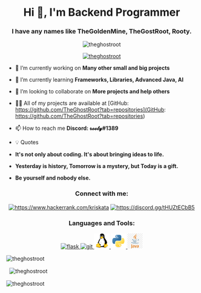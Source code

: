 <h1 align="center">Hi 👋, I'm Backend Programmer</h1>
<h3 align="center">I have any names like TheGoldenMine, TheGostRoot, Rooty.</h3>

<p align="center"> <img src="https://komarev.com/ghpvc/?username=theghostroot&label=Profile%20views&color=0e75b6&style=flat" alt="theghostroot" /> </p>

<p align="center"> <a href="https://github.com/ryo-ma/github-profile-trophy"><img src="https://github-profile-trophy.vercel.app/?username=theghostroot" alt="theghostroot" /></a> </p>

- 🔭 I’m currently working on **Many other small and big projects**

- 🌱 I’m currently learning **Frameworks, Libraries, Advanced Java, AI**

- 👯 I’m looking to collaborate on **More projects and help others**

- 👨‍💻 All of my projects are available at [GitHub: https://github.com/TheGhostRoot?tab=repositories](GitHub: https://github.com/TheGhostRoot?tab=repositories)

- 📫 How to reach me **Discord: 𝓻𝓸𝓸𝓽𝔂#1389**

- 💡 Quotes 
- **It's not only about coding. It's about bringing ideas to life.**
- **Yesterday is history, Tomorrow is a mystery, but Today is a gift.**
- **Be yourself and nobody else.**

<h3 align="center">Connect with me:</h3>
<p align="center">
<a href="https://www.hackerrank.com/https://www.hackerrank.com/kriskata" target="blank">
  <img align="center" src="https://raw.githubusercontent.com/rahuldkjain/github-profile-readme-generator/master/src/images/icons/Social/hackerrank.svg" alt="https://www.hackerrank.com/kriskata" height="30" width="40" /></a>
<a href="https://discord.gg/https://discord.gg/tHUZtECbB5" target="blank"><img align="center" src="https://raw.githubusercontent.com/rahuldkjain/github-profile-readme-generator/master/src/images/icons/Social/discord.svg" alt="https://discord.gg/tHUZtECbB5" height="30" width="40" /></a>
</p>

<h3 align="center">Languages and Tools:</h3>
<p align="center"> 
  <a href="https://flask.palletsprojects.com/" target="_blank" rel="noreferrer"> 
    <img src="https://www.vectorlogo.zone/logos/pocoo_flask/pocoo_flask-icon.svg" alt="flask" width="40" height="40"/> </a> 
  <a href="https://git-scm.com/" target="_blank" rel="noreferrer"> 
    <img src="https://www.vectorlogo.zone/logos/git-scm/git-scm-icon.svg" alt="git" width="40" height="40"/> </a>
  <a href="https://www.linux.org/" target="_blank" rel="noreferrer">
    <img src="https://raw.githubusercontent.com/devicons/devicon/master/icons/linux/linux-original.svg" alt="linux" width="40" height="40"/> </a>
  <a href="https://www.python.org" target="_blank" rel="noreferrer">
    <img src="https://raw.githubusercontent.com/devicons/devicon/master/icons/python/python-original.svg" alt="python" width="40" height="40"/> </a>
  <a href="https://www.java.com/en/" target="_blank" rel="noreferrer">
    <img src="https://raw.githubusercontent.com/TheGhostRoot/TheGhostRoot/ToolBox/java.png" alt="java" width="40" height="40"/> </a>
</p>

<p>
  <img align="center" src="https://github-readme-stats.vercel.app/api/top-langs?username=theghostroot&show_icons=true&theme=dark&locale=en&layout=compact" alt="theghostroot" /></p>

<p>&nbsp;
  <img align="center" src="https://github-readme-stats.vercel.app/api?username=theghostroot&show_icons=true&theme=tokyonight&locale=en" alt="theghostroot" /></p>

<p><img align="center" src="https://github-readme-streak-stats.herokuapp.com/?user=theghostroot&theme=dark" alt="theghostroot" /></p>

